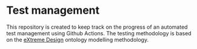 # Test management

This repository is created to keep track on the progress of an automated test management using Github Actions. The testing methodology is based on the [eXtreme Design](extremedesign.info) ontology modelling methodology. 
